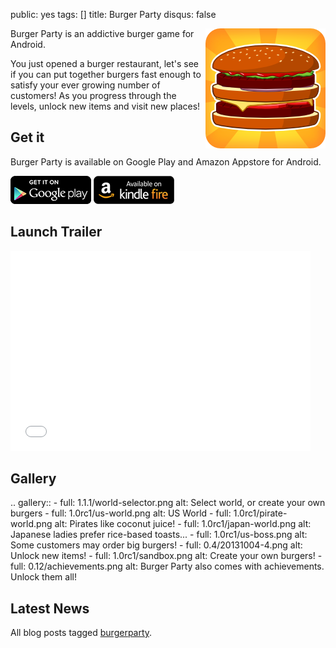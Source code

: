 public: yes
tags: []
title: Burger Party
disqus: false

<div style="float: right; margin-left: 6px"><img src="icon.png"></div>

Burger Party is an addictive burger game for Android.

You just opened a burger restaurant, let's see if you can put together burgers fast enough to satisfy your ever growing number of customers! As you progress through the levels, unlock new items and visit new places!

## Get it

Burger Party is available on Google Play and Amazon Appstore for Android.

<a name="get-it"></a>

[![Available on Google Play](/static/images/badge/google-play.png)][gplay]
[![Available at Amazon](/static/images/badge/amazon.png)][amazon]

[gplay]: https://play.google.com/store/apps/details?id=com.agateau.burgerparty
[amazon]: http://www.amazon.com/gp/product/B00O0ABQRW/ref=mas_pm_burger_party

## Launch Trailer

<p class="center">
<iframe width="480" height="320" src="//www.youtube.com/embed/u2ebyoaBFJg?rel=0" frameborder="0" allowfullscreen>-</iframe>
</p>

## Gallery

.. gallery::
    - full: 1.1.1/world-selector.png
      alt: Select world, or create your own burgers
    - full: 1.0rc1/us-world.png
      alt: US World
    - full: 1.0rc1/pirate-world.png
      alt: Pirates like coconut juice!
    - full: 1.0rc1/japan-world.png
      alt: Japanese ladies prefer rice-based toasts...
    - full: 1.0rc1/us-boss.png
      alt: Some customers may order big burgers!
    - full: 0.4/20131004-4.png
      alt: Unlock new items!
    - full: 1.0rc1/sandbox.png
      alt: Create your own burgers!
    - full: 0.12/achievements.png
      alt: Burger Party also comes with achievements. Unlock them all!

## Latest News

All blog posts tagged [burgerparty](/tags/burgerparty).
